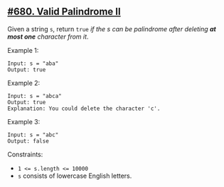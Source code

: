 ## [#680. Valid Palindrome II](https://leetcode.com/problems/valid-palindrome-ii)

Given a string `s`, return `true` _if the s can be palindrome after deleting **at most one** character from it_.

Example 1:
````
Input: s = "aba"
Output: true
````
Example 2:
````
Input: s = "abca"
Output: true
Explanation: You could delete the character 'c'.
````
Example 3:
````
Input: s = "abc"
Output: false
````
Constraints:
* `1 <= s.length <= 10000`
* `s` consists of lowercase English letters.